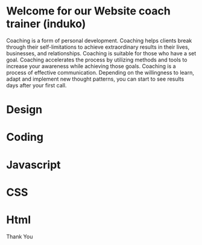 # Welcome for our Website coach trainer (induko) 

Coaching is a form of personal development. Coaching helps clients break through their self-limitations to achieve extraordinary results in their lives, businesses, and relationships. Coaching is suitable for those who have a set goal. Coaching accelerates the process by utilizing methods and tools to increase your awareness while achieving those goals. Coaching is a process of effective communication. Depending on the willingness to learn, adapt and implement new thought patterns, you can start to see results days after your first call.

# Design
# Coding
# Javascript
# CSS
# Html
 
Thank You
